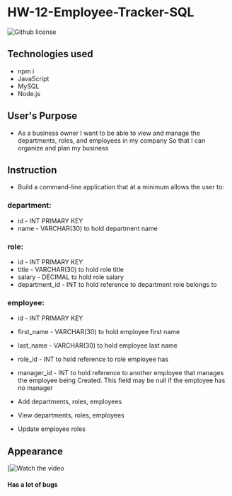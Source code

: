 # HW-12-Employee-Tracker-SQL

![Github license](https://img.shields.io/badge/Made%20by-%40Thai-Lee)

## Technologies used

- npm i
- JavaScript
- MySQL
- Node.js

## User's Purpose

- As a business owner
  I want to be able to view and manage the departments, roles, and employees in my company
  So that I can organize and plan my business

## Instruction

- Build a command-line application that at a minimum allows the user to:

### department:

- id - INT PRIMARY KEY
- name - VARCHAR(30) to hold department name

### role:

- id - INT PRIMARY KEY
- title - VARCHAR(30) to hold role title
- salary - DECIMAL to hold role salary
- department_id - INT to hold reference to department role belongs to

### employee:

- id - INT PRIMARY KEY
- first_name - VARCHAR(30) to hold employee first name
- last_name - VARCHAR(30) to hold employee last name
- role_id - INT to hold reference to role employee has
- manager_id - INT to hold reference to another employee that manages the employee being Created. This field may be null if the employee has no manager

- Add departments, roles, employees

- View departments, roles, employees

- Update employee roles

## Appearance
[![Watch the video](https://drive.google.com/file/d/16XyBwqO4xmp99GlOtdh6T38TqnzegNDe/view)

#### Has a lot of bugs
